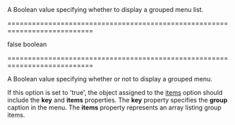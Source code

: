 <!--**
/*-------------------------------------------
    Auto-generated file. Do not modify.
-------------------------------------------

**-->
<!--d-->A Boolean value specifying whether to display a grouped menu list.<!--/d-->
===========================================================================
<!--default-->false<!--/default-->
<!--type-->boolean<!--/type-->
===========================================================================

<!--shortDescription-->
A Boolean value specifying whether or not to display a grouped menu.
<!--/shortDescription-->

<!--fullDescription-->
If this option is set to 'true', the object assigned to the [items](/Documentation/ApiReference/UI_Widgets/dxSlideOut/Configuration/#items) option should include the **key** and **items** properties. The **key** property specifies the **group** caption in the menu. The **items** property represents an array listing group items.


<!--/fullDescription-->